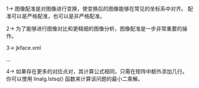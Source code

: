 1->
    图像配准是对图像进行变换，使变换后的图像能够在常见的坐标系中对齐。
        配准可以是严格配准，也可以是非严格配准。
    
2->
    为了能够进行图像对比和更精细的图像分析，图像配准是一步非常重要的操作。


3->
    jkface.xml


<?xml version="1.0" encoding="utf-8"?>
<faces>
<face file="jk-002.jpg" xf="46" xm="56" xs="67" yf="38" ym="65" ys="39"/>
<face file="jk-006.jpg" xf="38" xm="48" xs="59" yf="38" ym="65" ys="38"/>
<face file="jk-004.jpg" xf="40" xm="50" xs="61" yf="38" ym="66" ys="39"/>
<face file="jk-010.jpg" xf="33" xm="44" xs="55" yf="38" ym="65" ys="38"/>
…
</faces>


4->
    如果存在更多的对应点对，其计算公式相同，只需在矩阵中额外添加几行。
        你可以使用 linalg.lstsq() 函数来计算该问题的最小二乘解。 

